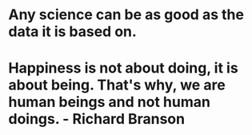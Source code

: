 # Any science can be as good as the data it is based on. 
# Happiness is not about doing, it is about being. That's why, we are human beings and not human doings. - Richard Branson
